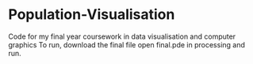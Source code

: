 # Population-Visualisation
Code for my final year coursework in data visualisation and computer graphics 
To run, download the final file open final.pde in processing and run.

